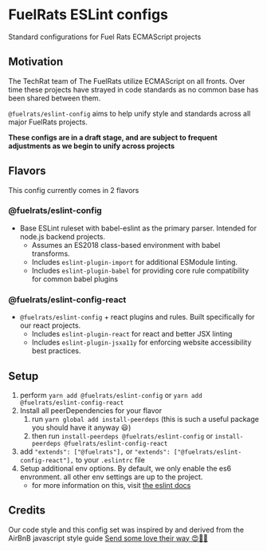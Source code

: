 # FuelRats ESLint configs

Standard configurations for Fuel Rats ECMAScript projects


## Motivation

The TechRat team of The FuelRats utilize ECMAScript on all fronts. Over time these projects have strayed in code standards as no common base has been shared between them.

`@fuelrats/eslint-config` aims to help unify style and standards across all major FuelRats projects.

**These configs are in a draft stage, and are subject to frequent adjustments as we begin to unify across projects**



## Flavors
This config currently comes in 2 flavors


### @fuelrats/eslint-config

* Base ESLint ruleset with babel-eslint as the primary parser. Intended for node.js backend projects.
    * Assumes an ES2018 class-based environment with babel transforms.
    * Includes `eslint-plugin-import` for additional ESModule linting.
    * Includes `eslint-plugin-babel` for providing core rule compatibility for common babel plugins


### @fuelrats/eslint-config-react

* `@fuelrats/eslint-config` + react plugins and rules. Built specifically for our react projects.
    * Includes `eslint-plugin-react` for react and better JSX linting
    * Includes `eslint-plugin-jsxa11y` for enforcing website accessibility best practices.





## Setup
1. perform `yarn add @fuelrats/eslint-config` or `yarn add @fuelrats/eslint-config-react`
2. Install all peerDependencies for your flavor
    1. run `yarn global add install-peerdeps` (this is such a useful package you should have it anyway 😃)
    2. then run `install-peerdeps @fuelrats/eslint-config` or `install-peerdeps @fuelrats/eslint-config-react`
3. add `"extends": ["@fuelrats"],` or `"extends": ["@fuelrats/eslint-config-react"],` to your `.eslintrc` file
4. Setup additional env options. By default, we only enable the es6 envronment. all other env settings are up to the project.
    * for more information on this, visit [the eslint docs](https://eslint.org/docs/user-guide/configuring#specifying-environments)





## Credits
Our code style and this config set was inspired by and derived from the AirBnB javascript style guide
[Send some love their way 😍🎉🎊](https://github.com/airbnb/javascript)
